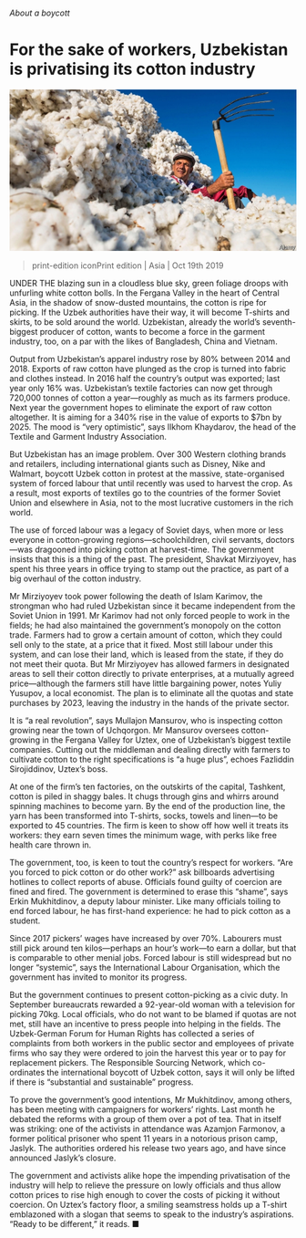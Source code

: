 ###### About a boycott

# For the sake of workers, Uzbekistan is privatising its cotton industry 

![image](images/20191019_ASP001_0.jpg) 

> print-edition iconPrint edition | Asia | Oct 19th 2019 

UNDER THE blazing sun in a cloudless blue sky, green foliage droops with unfurling white cotton bolls. In the Fergana Valley in the heart of Central Asia, in the shadow of snow-dusted mountains, the cotton is ripe for picking. If the Uzbek authorities have their way, it will become T-shirts and skirts, to be sold around the world. Uzbekistan, already the world’s seventh-biggest producer of cotton, wants to become a force in the garment industry, too, on a par with the likes of Bangladesh, China and Vietnam. 

Output from Uzbekistan’s apparel industry rose by 80% between 2014 and 2018. Exports of raw cotton have plunged as the crop is turned into fabric and clothes instead. In 2016 half the country’s output was exported; last year only 16% was. Uzbekistan’s textile factories can now get through 720,000 tonnes of cotton a year—roughly as much as its farmers produce. Next year the government hopes to eliminate the export of raw cotton altogether. It is aiming for a 340% rise in the value of exports to $7bn by 2025. The mood is “very optimistic”, says Ilkhom Khaydarov, the head of the Textile and Garment Industry Association. 

But Uzbekistan has an image problem. Over 300 Western clothing brands and retailers, including international giants such as Disney, Nike and Walmart, boycott Uzbek cotton in protest at the massive, state-organised system of forced labour that until recently was used to harvest the crop. As a result, most exports of textiles go to the countries of the former Soviet Union and elsewhere in Asia, not to the most lucrative customers in the rich world. 

The use of forced labour was a legacy of Soviet days, when more or less everyone in cotton-growing regions—schoolchildren, civil servants, doctors—was dragooned into picking cotton at harvest-time. The government insists that this is a thing of the past. The president, Shavkat Mirziyoyev, has spent his three years in office trying to stamp out the practice, as part of a big overhaul of the cotton industry. 

Mr Mirziyoyev took power following the death of Islam Karimov, the strongman who had ruled Uzbekistan since it became independent from the Soviet Union in 1991. Mr Karimov had not only forced people to work in the fields; he had also maintained the government’s monopoly on the cotton trade. Farmers had to grow a certain amount of cotton, which they could sell only to the state, at a price that it fixed. Most still labour under this system, and can lose their land, which is leased from the state, if they do not meet their quota. But Mr Mirziyoyev has allowed farmers in designated areas to sell their cotton directly to private enterprises, at a mutually agreed price—although the farmers still have little bargaining power, notes Yuliy Yusupov, a local economist. The plan is to eliminate all the quotas and state purchases by 2023, leaving the industry in the hands of the private sector. 

It is “a real revolution”, says Mullajon Mansurov, who is inspecting cotton growing near the town of Uchqorgon. Mr Mansurov oversees cotton-growing in the Fergana Valley for Uztex, one of Uzbekistan’s biggest textile companies. Cutting out the middleman and dealing directly with farmers to cultivate cotton to the right specifications is “a huge plus”, echoes Fazliddin Sirojiddinov, Uztex’s boss. 

At one of the firm’s ten factories, on the outskirts of the capital, Tashkent, cotton is piled in shaggy bales. It chugs through gins and whirrs around spinning machines to become yarn. By the end of the production line, the yarn has been transformed into T-shirts, socks, towels and linen—to be exported to 45 countries. The firm is keen to show off how well it treats its workers: they earn seven times the minimum wage, with perks like free health care thrown in. 

The government, too, is keen to tout the country’s respect for workers. “Are you forced to pick cotton or do other work?” ask billboards advertising hotlines to collect reports of abuse. Officials found guilty of coercion are fined and fired. The government is determined to erase this “shame”, says Erkin Mukhitdinov, a deputy labour minister. Like many officials toiling to end forced labour, he has first-hand experience: he had to pick cotton as a student. 

Since 2017 pickers’ wages have increased by over 70%. Labourers must still pick around ten kilos—perhaps an hour’s work—to earn a dollar, but that is comparable to other menial jobs. Forced labour is still widespread but no longer “systemic”, says the International Labour Organisation, which the government has invited to monitor its progress. 

But the government continues to present cotton-picking as a civic duty. In September bureaucrats rewarded a 92-year-old woman with a television for picking 70kg. Local officials, who do not want to be blamed if quotas are not met, still have an incentive to press people into helping in the fields. The Uzbek-German Forum for Human Rights has collected a series of complaints from both workers in the public sector and employees of private firms who say they were ordered to join the harvest this year or to pay for replacement pickers. The Responsible Sourcing Network, which co-ordinates the international boycott of Uzbek cotton, says it will only be lifted if there is “substantial and sustainable” progress. 

To prove the government’s good intentions, Mr Mukhitdinov, among others, has been meeting with campaigners for workers’ rights. Last month he debated the reforms with a group of them over a pot of tea. That in itself was striking: one of the activists in attendance was Azamjon Farmonov, a former political prisoner who spent 11 years in a notorious prison camp, Jaslyk. The authorities ordered his release two years ago, and have since announced Jaslyk’s closure. 

The government and activists alike hope the impending privatisation of the industry will help to relieve the pressure on lowly officials and thus allow cotton prices to rise high enough to cover the costs of picking it without coercion. On Uztex’s factory floor, a smiling seamstress holds up a T-shirt emblazoned with a slogan that seems to speak to the industry’s aspirations. “Ready to be different,” it reads. ■ 

